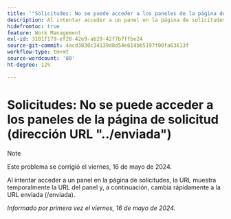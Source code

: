 ```yaml
---
title: '"Solicitudes: No se puede acceder a los paneles de la página de solicitud (URL de "../enviada")"'
description: Al intentar acceder a un panel en la página de solicitudes, la URL muestra temporalmente la URL del panel y, a continuación, cambia rápidamente a la URL enviada (/enviada).
hidefromtoc: true
feature: Work Management
exl-id: 3181f179-ef28-42e9-ab29-42f7b7ffbe24
source-git-commit: 4acd3830c34139d8d54e614bb5197f00fa63613f
workflow-type: tm+mt
source-wordcount: '80'
ht-degree: 12%

---
```


# Solicitudes: No se puede acceder a los paneles de la página de solicitud (dirección URL &quot;../enviada&quot;)

>[!NOTE]
>
>Este problema se corrigió el viernes, 16 de mayo de 2024.

Al intentar acceder a un panel en la página de solicitudes, la URL muestra temporalmente la URL del panel y, a continuación, cambia rápidamente a la URL enviada (/enviada).

_Informado por primera vez el viernes, 16 de mayo de 2024._
